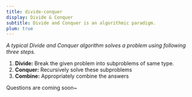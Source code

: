 ```yaml
---
title: divide-conquer
display: Divide & Conquer
subtitle: Divide and Conquer is an algorithmic paradigm.
plum: true
---
```


*A typical Divide and Conquer algorithm solves a problem using following three steps.*

1. **Divide:** Break the given problem into subproblems of same type.
2. **Conquer:** Recursively solve these subproblems
3. **Combine:** Appropriately combine the answers

Questions are coming soon~

<SubNav module="algorithms" />
